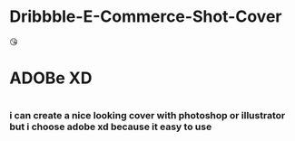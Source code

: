 # Dribbble-E-Commerce-Shot-Cover
😘

<h1>ADOBe XD<h1/>
 <h3>i can create a nice looking cover with photoshop or illustrator but i choose adobe xd because it easy to use<h3/>
